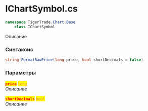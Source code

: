 
# IChartSymbol.cs
```csharp
namespace TigerTrade.Chart.Base  
    class IChartSymbol
```

Описание

### Синтаксис
```csharp
string FormatRawPrice(long price, bool shortDecimals = false)
```

### Параметры  
<mark style="color:red;">**`price`**</mark> <mark style="color:coral;">`long`</mark>  
 *Описание*  
  
<mark style="color:red;">**`shortDecimals`**</mark> <mark style="color:coral;">`bool`</mark>  
 *Описание*  
  

                    
                    
